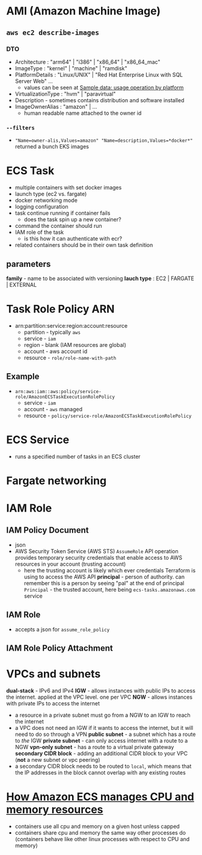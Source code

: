 # AMI (Amazon Machine Image)
## `aws ec2 describe-images`
### DTO
- Architecture : "arm64" | "i386" | "x86_64" | "x86_64_mac"
- ImageType : "kernel" | "machine" | "ramdisk"
- PlatformDetails : "Linux/UNIX" | "Red Hat Enterprise Linux with SQL Server Web" ...
  - values can be seen at [Sample data: usage operation by platform](https://docs.aws.amazon.com/AWSEC2/latest/UserGuide/billing-info-fields.html)
- VirtualizationType : "hvm" | "paravirtual"
- Description - sometimes contains distribution and software installed
- ImageOwnerAlias : "amazon" | ...
  - human readable name attached to the owner id
### `--filters`
- `"Name=owner-alis,Values=amazon" "Name=description,Values=*docker*"` returned a bunch EKS images
# ECS Task
- multiple containers with set docker images
- launch type (ec2 vs. fargate)
- docker networking mode
- logging configuration
- task continue running if container fails
  - does the task spin up a new container?
- command the container should run
- IAM role of the task
  - is this how it can authenticate with ecr?
- related containers should be in their own task definition
## parameters
**family** - name to be associated with versioning
**lauch type** : EC2 | FARGATE | EXTERNAL
# Task Role Policy ARN
- arn:partition:service:region:account:resource
  - partition - typically `aws`
  - service - `iam`
  - region - blank (IAM resources are global)
  - account - aws account id
  - resource - `role/role-name-with-path`
## Example 
- `arn:aws:iam::aws:policy/service-role/AmazonECSTaskExecutionRolePolicy`
  - service - `iam`
  - account - `aws` managed
  - resource - `policy/service-role/AmazonECSTaskExecutionRolePolicy` 

# ECS Service
- runs a specified number of tasks in an ECS cluster

# Fargate networking


# IAM Role
## IAM Policy Document
- json
- AWS Security Token Service (AWS STS) `AssumeRole` API operation provides temporary security credentials that enable access to AWS resources in your account (trusting account)
  - here the trusting account is likely which ever credentials Terraform is using to access the AWS API
**principal** - person of authority. can remember this is a person by seeing "pal" at the end of principal
`Principal` - the trusted account, here being `ecs-tasks.amazonaws.com` service

## IAM Role
- accepts a json for `assume_role_policy`
## IAM Role Policy Attachment

# VPCs and subnets
**dual-stack** - IPv6 and IPv4
**IGW** - allows instances with public IPs to access the internet. applied at the VPC level. one per VPC
**NGW** - allows instances with private IPs to access the internet
- a resource in a private subnet must go from a NGW to an IGW to reach the internet
- a VPC does not need an IGW if it wants to access the internet, but it will need to do so through a VPN
**public subnet** - a subnet which has a route to *the* IGW
**private subnet** - can only access internet with a route to a NGW
**vpn-only subnet** - has a route to a virtual private gateway
**secondary CIDR block** - adding an additional CIDR block to your VPC (**not** a new subnet or vpc peering)
- a secondary CIDR block needs to be routed to `local`, which means that the IP addresses in the block cannot overlap with any existing routes

# [How Amazon ECS manages CPU and memory resources](https://aws.amazon.com/blogs/containers/how-amazon-ecs-manages-cpu-and-memory-resources/)
- containers use all cpu and memory on a given host unless capped
- containers share cpu and memory the same way other processes do
(containers behave like other linux processes with respect to CPU and memory)